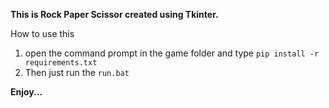 **This is Rock Paper Scissor created using Tkinter.**

How to use this
1. open the command prompt in the game folder and type `pip install -r requirements.txt`
2. Then just run the `run.bat`

**Enjoy...**
